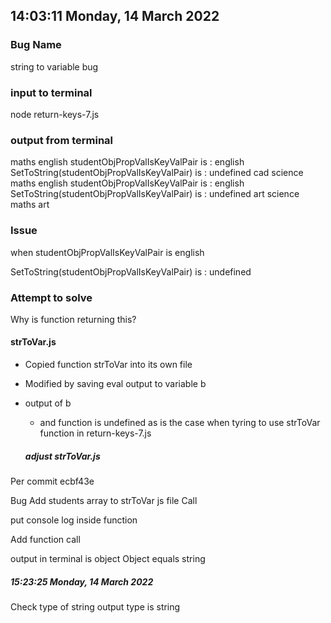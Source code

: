 ## 14:03:11 Monday, 14 March 2022

### Bug Name
string to variable bug

### input to terminal
node return-keys-7.js

### output from terminal
maths
english
studentObjPropValIsKeyValPair is : english
SetToString(studentObjPropValIsKeyValPair) is : undefined
cad
science
maths
english
studentObjPropValIsKeyValPair is : english
SetToString(studentObjPropValIsKeyValPair) is : undefined
art
science
maths
art

### Issue
when 
studentObjPropValIsKeyValPair
is 
english

SetToString(studentObjPropValIsKeyValPair) is : undefined

### Attempt to solve
Why is function returning this?

#### strToVar.js
- Copied function strToVar into its own file
- Modified by saving eval output to variable b
- output of b 
    - and function
  is undefined
  as is the case when tyring to use
  strToVar function
  in
  return-keys-7.js

  ##### adjust strToVar.js

Per commit ecbf43e

Bug Add students array to strToVar js file Call

put console log inside
function

Add function
call

output in terminal is
object Object equals string

  ##### 15:23:25 Monday, 14 March 2022
  Check type of string output
  type is string